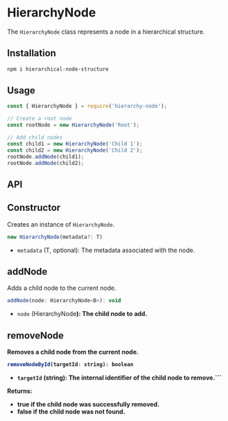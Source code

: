 # HierarchyNode

The `HierarchyNode` class represents a node in a hierarchical structure.

## Installation

```bash
npm i hierarchical-node-structure
```

## Usage

```javascript
const { HierarchyNode } = require('hierarchy-node');

// Create a root node
const rootNode = new HierarchyNode('Root');

// Add child nodes
const child1 = new HierarchyNode('Child 1');
const child2 = new HierarchyNode('Child 2');
rootNode.addNode(child1);
rootNode.addNode(child2);
```
## API
## Constructor
Creates an instance of `HierarchyNode`.
```javascript
new HierarchyNode(metadata?: T)
```
- `metadata` (T, optional): The metadata associated with the node.
## addNode
Adds a child node to the current node.
```javascript
addNode(node: HierarchyNode<B>): void
```
- `node` (HierarchyNode<B>): The child node to add.
## removeNode
Removes a child node from the current node.
```javascript
removeNodeById(targetId: string): boolean
```
- `targetId` (string): The internal identifier of the child node to remove.```

Returns:

- true if the child node was successfully removed.
- false if the child node was not found.

